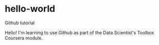 # hello-world
Github tutorial

Hello! I'm learning to use Github as part of the Data Scientist's Toolbox Coursera module.
